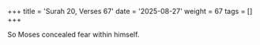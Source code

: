 +++
title = 'Surah 20, Verses 67'
date = '2025-08-27'
weight = 67
tags = []
+++

So Moses concealed fear within himself.